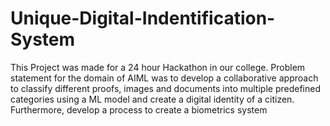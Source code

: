 # Unique-Digital-Indentification-System
This Project was made for a 24 hour Hackathon in our college.
Problem statement for the domain of AIML was to develop a collaborative approach to
classify different proofs, images and documents into multiple predefined categories using
a ML model and create a digital identity of a citizen. Furthermore, develop a process to
create a biometrics system
